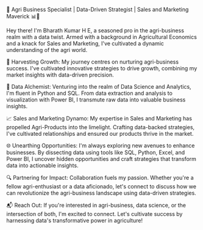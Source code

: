 🌱 Agri Business Specialist | Data-Driven Strategist | Sales and Marketing Maverick 📊🚀

Hey there!
I'm Bharath Kumar H E, a seasoned pro in the agri-business realm with a data twist. Armed with a background in Agricultural Economics and a knack for Sales and Marketing, I've cultivated a dynamic understanding of the agri world.

🌾 Harvesting Growth:
 My journey centres on nurturing agri-business success. I've cultivated innovative strategies to drive growth, combining my market insights with data-driven precision.

🚀 Data Alchemist:
 Venturing into the realm of Data Science and Analytics, I'm fluent in Python and SQL. From data extraction and analysis to visualization with Power BI, I transmute raw data into valuable business insights.

📈 Sales and Marketing Dynamo:
 My expertise in Sales and Marketing has propelled Agri-Products into the limelight. Crafting data-backed strategies, I've cultivated relationships and ensured our products thrive in the market.

🌐 Unearthing Opportunities:
 I'm always exploring new avenues to enhance businesses. By dissecting data using tools like SQL, Python, Excel, and Power BI, I uncover hidden opportunities and craft strategies that transform data into actionable insights.

🔍 Partnering for Impact:
 Collaboration fuels my passion. Whether you're a fellow agri-enthusiast or a data aficionado, let's connect to discuss how we can revolutionize the agri-business landscape using data-driven strategies.

📬 Reach Out:
 If you're interested in agri-business, data science, or the intersection of both, I'm excited to connect. Let's cultivate success by harnessing data's transformative power in agriculture!
<!---
bharthikote/bharthikote is a ✨ special ✨ repository because its `README.md` (this file) appears on your GitHub profile.
You can click the Preview link to take a look at your changes.
--->
